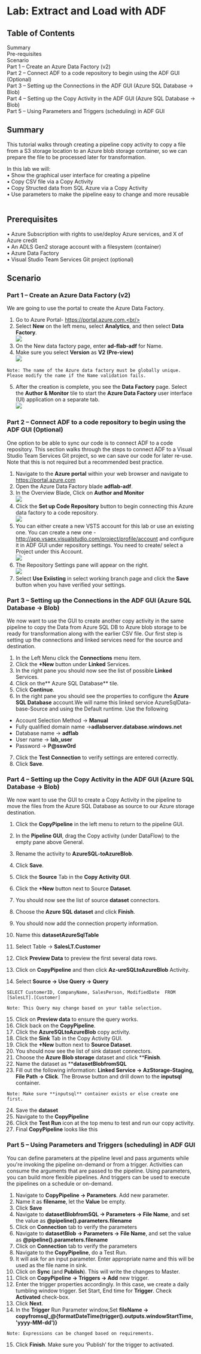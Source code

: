 # Lab: Extract and Load with ADF

## Table of Contents

Summary<br/>
Pre-requisites<br/>
Scenario<br/>
Part 1 – Create an Azure Data Factory (v2)<br/>
Part 2 – Connect ADF to a code repository to begin using the ADF GUI (Optional)<br/>
Part 3 – Setting up the Connections in the ADF GUI (Azure SQL Database -> Blob)<br/>
Part 4 – Setting up the Copy Activity in the ADF GUI (Azure SQL Database -> Blob)<br/>
Part 5 – Using Parameters and Triggers (scheduling) in ADF GUI<br/>

## Summary
This tutorial walks through creating a pipeline copy activity to copy a file from a S3 storage location to an Azure blob storage container, so we can prepare the file to be processed later for transformation.<br/>

In this lab we will:<br/>
•	Show the graphical user interface for creating a pipeline<br/>
•	Copy CSV file via a Copy Activity<br/>
•	Copy Structed data from SQL Azure via a Copy Activity<br/>
•	Use parameters to make the pipeline easy to change and more reusable<br/>
 
## Prerequisites
•	Azure Subscription with rights to use/deploy Azure services, and X of Azure credit<br/>
•	An ADLS Gen2 storage account with a filesystem (container)<br/>
•	Azure Data Factory<br/>
•	Visual Studio Team Services Git project (optional)<br/>

## Scenario
### Part 1 – Create an Azure Data Factory (v2)
We are going to use the portal to create the Azure Data Factory.
1.	Go to Azure Portal- https://portal.azure.com.<br/>
2.	Select **New** on the left menu, select **Analytics**, and then select **Data Factory**.<br/>
    <img src="images/ex01.jpg"/><br/>
3.	On the New data factory page, enter **ad-flab-adf** for Name.
4.	Make sure you select **Version** as **V2 (Pre-view)**<br/>
   <img src="images/ex03.jpg"/><br/>

``
Note: The name of the Azure data factory must be globally unique. Please modify the name if the Name validation fails. 
``

5.	After the creation is complete, you see the **Data Factory** page. Select the **Author & Monitor** tile to start the **Azure Data Factory** user interface (UI) application on a separate tab.<br/>
   <img src="images/ex02.jpg"/><br/>
### Part 2 – Connect ADF to a code repository to begin using the ADF GUI (Optional)
One option to be able to sync our code is to connect ADF to a code repository. This section walks through the steps to connect ADF to a Visual Studio Team Services Git project, so we can save our code for later re-use. Note that this is not required but a recommended best practice.

1.	Navigate to the **Azure portal** within your web browser and navigate to https://portal.azure.com
2.	Open the Azure Data Factory blade **adflab-adf**.
3.	In the Overview Blade, Click on **Author and Monitor**<br/>
   <img src="images/ex03.jpg"/><br/>
4.	Click the **Set up Code Repository** button to begin connecting this Azure data factory to a code repository.<br/>
   <img src="images/ex3.jpg"/><br/>
5.	You can either create a new VSTS account for this lab or use an existing one. You can create a new one - http://app.vsaex.visualstudio.com/project/profile/account and configure it in ADF GUI under repository settings. You need to create/ select a Project under this Account.<br/>
   <img src="images/ex04.jpg"/><br/>
6.	The Repository Settings pane will appear on the right.<br/>
   <img src="images/ex05.jpg"/><br/>
7.	Select **Use Exiisting** in select working branch page and click the **Save** button when you have verified your settings.


### Part 3 – Setting up the Connections in the ADF GUI (Azure SQL Database -> Blob)
We now want to use the GUI to create another copy activity in the same pipeline to copy the Data from Azure SQL DB to Azure blob storage to be ready for transformation along with the earlier CSV file. Our first step is setting up the connections and linked services need for the source and destination.

1.	In the Left Menu click the **Connections** menu item.
2.	Click the **+New** button under **Linked** Services.
3.	In the right pane you should now see the list of possible **Linked** Services. 
4.	Click on the** Azure SQL Database** tile.
5.	Click **Continue**.
6.	In the right pane you should see the properties to configure the **Azure SQL Database** account.We will name this linked service AzureSqlData-base-Source and using the Default runtime. Use the following  
 
  * Account Selection Method -> **Manual**
  * Fully qualified domain name ->**adlabserver.database.windows.net**
  * Database name -> **adflab**
  * User name -> **lab_user**
  * Password -> **P@ssw0rd**

7.	Click the **Test Connection** to verify settings are entered correctly.
8.	Click **Save**.

### Part 4 – Setting up the Copy Activity in the ADF GUI (Azure SQL Database -> Blob)
We now want to use the GUI to create a Copy Activity in the pipeline to move the files from the Azure SQL Database as source to our Azure storage destination.

1.	Click the **CopyPipeline** in the left menu to return to the pipeline GUI.
2.	In the **Pipeline GUI**, drag the Copy activity (under DataFlow) to the empty pane above General.
3.	Rename the activity to **AzureSQL-toAzureBlob**.
4.	Click **Save**.
5.	Click the **Source** Tab in the **Copy Activity GUI**.
6.	Click the **+New** button next to Source **Dataset**.
7.	You should now see the list of source **dataset** connectors. 
8.	Choose the **Azure SQL dataset** and click **Finish**.
9.	You should now add the connection property information.
10.	Name this **datasetAzureSqlTable** 
11.	Select Table -> **SalesLT.Customer**
12.	Click **Preview Data** to preview the first several data rows.
13.	Click on **CopyPipeline** and then click **Az-ureSQLtoAzureBlob** Activity.

14.	Select **Source -> Use Query -> Query**

``
SELECT CustomerID, CompanyName, SalesPerson, ModifiedDate 
FROM [SalesLT].[Customer]
``

``
Note: This Query may change based on your table selection. 
``

15.	Click on **Preview data** to ensure the query works.
16.	Click back on the **CopyPipeline**.
17.	Click the **AzureSQLtoAzureBlob** copy activity.
18.	Click the **Sink** Tab in the Copy Activity GUI.
19.	Click the **+New** button next to **Source Dataset**.
20.	You should now see the list of sink dataset connectors. 
21.	Choose the **Azure Blob storage** dataset and click ****Finish**.
22.	Name the dataset as ****datasetBlobfromSQL**
23.	Fill out the following information: **Linked Service -> AzStorage-Staging, File Path -> Click**. The Browse button and drill down to the **inputsql** container.

``
Note: Make sure **inputsql** container exists or else create one first. 
``

24.	Save the **dataset**
25.	Navigate to the **CopyPipeline**
26.	Click the **Test Run** icon at the top menu to test and run our copy activity.
27.	Final **CopyPipeline** looks like this

### Part 5 – Using Parameters and Triggers (scheduling) in ADF GUI
You can define parameters at the pipeline level and pass arguments while you're invoking the pipeline on-demand or from a trigger. Activities can consume the arguments that are passed to the pipeline. Using parameters, you can build more flexible pipelines. 
And triggers can be used to execute the pipelines on a schedule or on-demand.

1.	Navigate to **CopyPipeline -> Parameters**. Add new parameter. 
2.	Name it as **filename**, let the **Value** be empty.
3.	Click **Save**
4.	Navigate to **datasetBlobfromSQL -> Parameters -> File Name**, and set the value as **@pipeline().parameters.filename**
5.	Click on **Connection** tab to verify the parameters
6.	Navigate to **datasetBlob -> Parameters -> File Name**, and set the value as **@pipeline().parameters.filename**
7.	Click on **Connection** tab to verify the parameters
8.	Navigate to the **CopyPipeline**, do a Test Run. 
9.	It will ask for an input parameter. Enter appropriate name and this will be used as the file name in sink.
10.	Click on **Sync** (and **Publish**). This will write the changes to Master.
11.	Click on **CopyPipeline -> Triggers -> Add** new trigger.
12.	Enter the trigger properties accordingly. In this case, we create a daily tumbling window trigger.
Set Start, End time for **Trigger**. Check **Activated** check-box. 
13.	Click **Next**.
14.	In the **Trigger** Run Parameter window,Set **fileName -> copyfromsql_@{formatDateTime(trigger().outputs.windowStartTime, 'yyyy-MM-dd')}**

``
Note: Expressions can be changed based on requirements. 
``

15.	Click **Finish**.
Make sure you ‘Publish’ for the trigger to activated.

